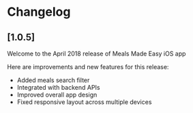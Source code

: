 # Changelog

## [1.0.5]

Welcome to the April 2018 release of Meals Made Easy iOS app

Here are improvements and new features for this release:

- Added meals search filter
- Integrated with backend APIs
- Improved overall app design
- Fixed responsive layout across multiple devices
